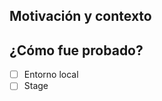 ## Motivación y contexto
<!---
¿Por qué hay que hacer este cambio?
¿Qué problema resuelve?
¿Qué nueva funcionalidad implementa?
-->

## ¿Cómo fue probado?
<!--- Poné una x en las cajas que apliquen: -->
- [ ] Entorno local
- [ ] Stage

<!--- Describí, si es necesario, cómo probaste este cambio. -->
<!--- Sigue estando disponible en stage? Incluí cualquier otro detalle relevante a la 
forma de testear el cambio. -->
